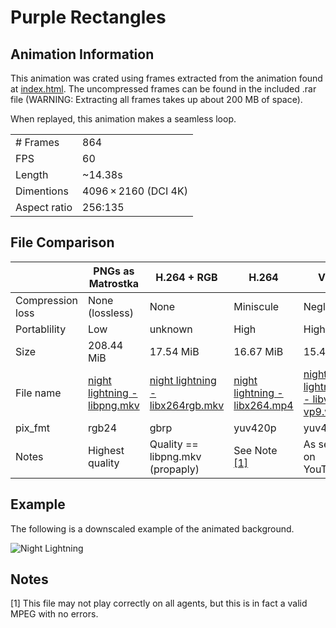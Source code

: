 # Purple Rectangles
## Animation Information

This animation was crated using frames extracted from the animation found at [index.html](./index.html). The uncompressed frames can be found in the included .rar file (WARNING: Extracting all frames takes up about 200 MB of space).

When replayed, this animation makes a seamless loop.

| | |
|---|---|
| # Frames | 864 |
| FPS | 60 |
| Length | ~14.38s |
| Dimentions | 4096 × 2160 (DCI 4K) |
| Aspect ratio | 256:135 |

## File Comparison

|                  | PNGs as Matrostka          | H.264 + RGB                      | H.264                        | VP9                                  |
|------------------|----------------------------|----------------------------------|------------------------------|--------------------------------------|
| Compression loss | None (lossless)            | None                             | Miniscule                    | Negligible                           |
| Portablility     | Low                        | unknown                          | High                         | High                                 |
| Size             | 208.44 MiB                 | 17.54 MiB                        | 16.67 MiB                    | 15.46 MiB                            |
| File name        | [night lightning - libpng.mkv](./night%20lightning%20-%20libpng.rar) | [night lightning - libx264rgb.mkv](night%20lightning%20-%20libx264rgb.mkv) | [night lightning - libx264.mp4](./night%20lightning%20-%20libx264.mp4) | [night lightning - libvpx-vp9.webm](./night%20lightning%20-%20libvpx-vp9.webm) |
| pix_fmt          | rgb24                      | gbrp                             | yuv420p                      | yuv420p                              |
| Notes            | Highest quality            | Quality == libpng.mkv (propaply) | See Note [\[1\]](#Notes)     | As seen on YouTube                   |

## Example

The following is a downscaled example of the animated background.

![Night Lightning](night%20lightning%20-%20example.gif)

## Notes

\[1\] This file may not play correctly on all agents, but this is in fact a valid MPEG with no errors.